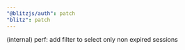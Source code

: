 ```yaml
---
"@blitzjs/auth": patch
"blitz": patch
---
```


(internal) perf: add filter to select only non expired sessions
